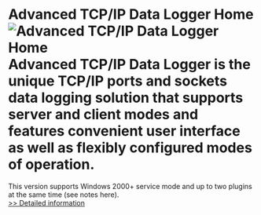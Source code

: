 # Advanced TCP/IP Data Logger Home<br />![Advanced TCP/IP Data Logger Home](https://mycommerce.akamaized.net/api/pimages/P300590812/BIG/300590812.GIF)<br />Advanced TCP/IP Data Logger is the unique TCP/IP ports and sockets data logging solution that supports server and client modes and features convenient user interface as well as flexibly configured modes of operation.

This version supports Windows 2000+ service mode and up to two plugins at the same time (see notes here).<br />[>> Detailed information](https://secure.shareit.com/shareit/product.html?productid=300590812&affiliateid=200057808)